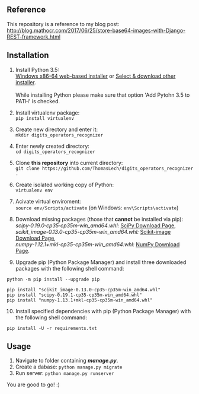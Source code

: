 ## Reference
This repository is a reference to my blog post:  
http://blog.mathocr.com/2017/06/25/store-base64-images-with-Django-REST-framework.html

## Installation
1. Install Python 3.5:
 <br/>[Windows x86-64 web-based installer](https://www.python.org/ftp/python/3.5.0/python-3.5.0-amd64-webinstall.exe) or [Select & download other installer](https://www.python.org/downloads/release/python-350/).
 <br/><br/>While installing Python please make sure that option 'Add Pytohn 3.5 to PATH' is checked.

2. Install virtualenv package:  
`pip install virtualenv`

3. Create new directory and enter it:  
`mkdir digits_operators_recognizer`

4. Enter newly created directory:  
`cd digits_operators_recognizer`

5. Clone **this repository** into current directory:  
`git clone https://github.com/ThomasLech/digits_operators_recognizer .`

6. Create isolated working copy of Python:  
`virtualenv env`

7. Acivate virtual enviroment:  
`source env/Scripts/activate` (on Windows: `env\Scripts\activate`)



8. Download missing packages (those that **cannot** be installed via pip):
 <br/>_scipy‑0.19.0‑cp35‑cp35m‑win_amd64.whl:_ [SciPy Download Page](http://www.lfd.uci.edu/~gohlke/pythonlibs/#scipy),
 <br/>_scikit_image-0.13.0-cp35-cp35m-win_amd64.whl:_ [Scikit-image Download Page](http://www.lfd.uci.edu/~gohlke/pythonlibs/#scikit-image),
 <br/>_numpy-1.12.1+mkl-cp35-cp35m-win_amd64.whl:_ [NumPy Download Page](http://www.lfd.uci.edu/~gohlke/pythonlibs/#numpy).

9. Upgrade pip (Python Package Manager) and install three downloaded packages with the following shell command:
```
python -m pip install --upgrade pip

pip install "scikit_image-0.13.0-cp35-cp35m-win_amd64.whl"
pip install "scipy-0.19.1-cp35-cp35m-win_amd64.whl"
pip install "numpy-1.13.1+mkl-cp35-cp35m-win_amd64.whl"
```

10. Install specified dependencies with pip (Python Package Manager) with the following shell command:
```
pip install -U -r requirements.txt
```


## Usage
1. Navigate to folder containing **_manage.py_**.
2. Create a dabase:
`python manage.py migrate`
3. Run server:
`python manage.py runserver`

You are good to go! :)
